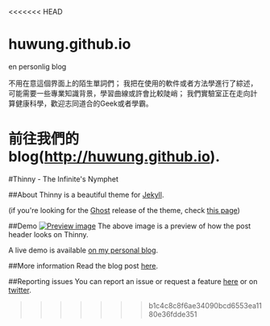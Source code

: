 <<<<<<< HEAD
# huwung.github.io
en personlig blog

不用在意這個界面上的陌生單詞們； 我把在使用的軟件或者方法學進行了綜述，可能需要一些專業知識背景，學習曲線或許會比較陡峭； 我們實驗室正在走向計算健康科學，歡迎志同道合的Geek或者學霸。

前往我們的blog(http://huwung.github.io).
=======
#Thinny - The Infinite's Nymphet

##About
Thinny is a beautiful theme for [Jekyll](http://jekyllrb.com/).

(if you're looking for the [Ghost](http://ghost.org) release of the theme, check [this page](https://github.com/camporez/Thinny/releases/tag/v0.3-alexandra))

##Demo
[![Preview image](https://f.cloud.github.com/assets/5755892/2002329/bdb5a052-85ed-11e3-8e00-a892910b6917.png)](http://camporez.com/)
The above image is a preview of how the post header looks on Thinny.

A live demo is available [on my personal blog](http://camporez.com/).

##More information
Read the blog post [here](http://camporez.com/blog/thinny-2/).

##Reporting issues
You can report an issue or request a feature [here](http://github.com/camporez/camporez.github.io/issues) or on [twitter](http://twitter.com/iancamporez).
>>>>>>> b1c4c8c8f6ae34090bcd6553ea1180e36fdde351
